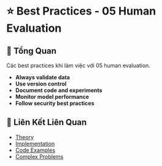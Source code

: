 # ⭐ Best Practices - 05 Human Evaluation

## 🎯 Tổng Quan

Các best practices khi làm việc với 05 human evaluation.

- **Always validate data**
- **Use version control**
- **Document code and experiments**
- **Monitor model performance**
- **Follow security best practices**

## 🔗 Liên Kết Liên Quan

- [Theory](./THEORY_05_human_evaluation.md)
- [Implementation](./IMPLEMENTATION_05_human_evaluation.md)
- [Code Examples](./CODE_EXAMPLES_05_human_evaluation.md)
- [Complex Problems](./COMPLEX_PROBLEMS.md)
